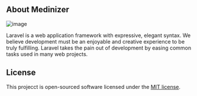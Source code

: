 

## About Medinizer

![image](https://github.com/KawsarAhmad43/medinizer/assets/54704888/ef41e1f9-92af-4a4f-99e9-a6719e74ff9d)

Laravel is a web application framework with expressive, elegant syntax. We believe development must be an enjoyable and creative experience to be truly fulfilling. Laravel takes the pain out of development by easing common tasks used in many web projects.



## License

This projecct is open-sourced software licensed under the [MIT license](https://opensource.org/licenses/MIT).
